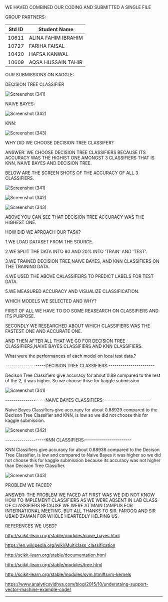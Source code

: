 WE HAVED COMBINED OUR CODING AND SUBMITTED A SINGLE FILE


GROUP PARTNERS:

|Std ID|Student Name|
|:-----:|---------------------|
|10611|ALINA FAHIM IBRAHIM|
|10727|FARIHA FAISAL|
|10420|HAFSA KANWAL|
|10609|AQSA HUSSAIN TAHIR|

OUR SUBMISSIONS ON KAGGLE:

DECISION TREE CLASSIFIER

![Screenshot (341)](https://user-images.githubusercontent.com/92322865/169601566-274912fe-79cb-4d20-a8e6-f2655f414ba7.png)


NAIVE BAYES:
 
 
![Screenshot (342)](https://user-images.githubusercontent.com/92322865/169601580-29ce64fa-592c-4b47-9e60-a13271650e1e.png)

KNN:

![Screenshot (343)](https://user-images.githubusercontent.com/92322865/169601590-03567a7a-a330-4ce2-882e-cbe787ec90cb.png)

WHY DID WE CHOOSE DECISION TREE CLASSIFER?

ANSWER: WE CHOOSE DECISION TREE CLASSIFIERS BECAUSE ITS ACCURACY WAS THE HIGHIST ONE AMONGST 3 CLASSIFIERS THAT IS KNN, NAIVE BAYES AND DECISION TREE.


BELOW ARE THE SCREEN SHOTS OF THE ACCURACY OF ALL 3 CLASSIFIERS.


![Screenshot (341)](https://user-images.githubusercontent.com/99346395/169601941-907df497-cf18-4160-aaf1-172c27ce9a3d.png)


![Screenshot (342)](https://user-images.githubusercontent.com/99346395/169601970-39840ffc-fdce-4c4f-b4e8-77d819bfab64.png)


![Screenshot (343)](https://user-images.githubusercontent.com/99346395/169601983-893403b6-b785-432d-aca8-5d4132fe91ee.png)


ABOVE YOU CAN SEE THAT DECISION TREE ACCURACY WAS THE HIGHEST ONE.


HOW DID WE APROACH OUR TASK?


1.WE LOAD DATASET FROM THE SOURCE. 


2.WE SPLIT THE DATA INTO 80 AND 20% INTO 'TRAIN' AND 'TEST'.


3.WE TRAINED DECISION TREE,NAIVE BAYES, AND KNN CLASSIFIERS ON THE TRAINING DATA.


4.WE USED THE ABOVE CALASSIFEIRS TO PREDICT LABELS FOR TEST DATA.


5.WE MEASURED ACCURACY AND VISUALIZE CLASSIFICATION.



WHICH MODELS WE SELECTED AND WHY?

FIRST OF ALL WE HAVE TO DO SOME REASEARCH ON CLASSIFIERS AND ITS PURPOSE.

SECONDLY WE RESEARCHED ABOUT WHICH CLASSIFIERS WAS THE FASTEST ONE AND ACCURATE ONE.

AND THEN AFTER ALL THAT WE GO FOR DECISION TREE CLASSIFIERS,NAIVE BAYES CLASSIFIERS AND KNN CLASSIFIERS.

What were the performances of each model on local test data.?

--------------------DECISION TREE CLASSIFIERS:-----------------------

Decison Tree Classifiers give accuracy for about 0.89 compared to the rest of the 2, it was higher.
So we choose thise for kaggle submission


![Screenshot (341)](https://user-images.githubusercontent.com/99345698/169604631-bd77f668-d32f-4b4c-8cd7-202026715e3a.png)

--------------------NAIVE BAYES CLASSIFIERS:-----------------------

Naive Bayes Classifiers give accuracy for about 0.88929 compared to the Decison Tree Classifier and KNN, is low so we did not choose this for
kaggle submission.


![Screenshot (342)](https://user-images.githubusercontent.com/99345698/169604925-25ced5c7-3b4c-49e5-b64d-310dc763a1c4.png)

--------------------KNN CLASSIFIERS:-----------------------

KNN Classifiers give accuracy for about 0.88936 compared to the Decison Tree Classifier, is low and compared to Naive Bayes it was higher so we did not choose this for
kaggle submission because its accuracy was not higher than Decision Tree Classifier.


![Screenshot (343)](https://user-images.githubusercontent.com/99345698/169604956-0ece225e-e6e1-413a-96f1-0671c327dd7a.png)



PROBLEM WE FACED?

ANSWER: THE PROBLEM WE FACED AT FIRST WAS WE DID NOT KNOW HOW TO IMPLEMENT CLASSIFIERS AS WE WERE ABSENT IN LAB CLASS OF CLASSIFIERS BECAUSE WE WERE AT MAIN CAMPUS FOR INTERNATIONAL MEETING. BUT ALL THANKS TO SIR. FAROOQ AND SIR UBAID ZAMAN FOR WHOLE HEARTEDLY HELPING US.

REFERENCES WE USED?

http://scikit-learn.org/stable/modules/naive_bayes.html

https://en.wikipedia.org/wiki/Multiclass_classification

http://scikit-learn.org/stable/documentation.html

http://scikit-learn.org/stable/modules/tree.html

http://scikit-learn.org/stable/modules/svm.html#svm-kernels

https://www.analyticsvidhya.com/blog/2015/10/understaing-support-vector-machine-example-code/

-----------------------------------------------------------------------------------------------------------------------------------------------------------------------





